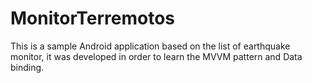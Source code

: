 # MonitorTerremotos
This is a sample Android application based on the list of earthquake monitor, it was developed in order to learn the MVVM pattern and Data binding.

